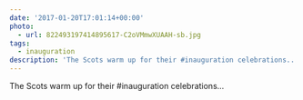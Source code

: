 ```yaml
---
date: '2017-01-20T17:01:14+00:00'
photo:
  - url: 822493197414895617-C2oVMmwXUAAH-sb.jpg
tags:
  - inauguration
description: 'The Scots warm up for their #inauguration celebrations... '
---
```

The Scots warm up for their #inauguration celebrations... 
